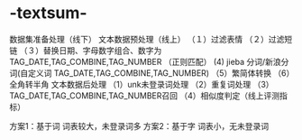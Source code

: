 # -textsum-
数据集准备处理（线下）
文本数据预处理（线上）
（１）过滤表情
（２）过滤短链
（３）替换日期、字母数字组合、数字为TAG_DATE,TAG_COMBINE,TAG_NUMBER （正则匹配）
 (4) jieba 分词/新浪分词(自定义词 TAG_DATE,TAG_COMBINE,TAG_NUMBER)
 （5）繁简体转换
 （6）全角转半角
文本数据后处理
（1）unk未登录词处理
（2）重复词处理
（3）TAG_DATE,TAG_COMBINE,TAG_NUMBER召回
（4）相似度判定（线上评测指标）

方案1：基于词  词表较大，未登录词多
方案2：基于字  词表小，无未登录词

 
